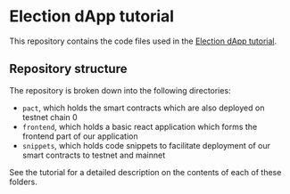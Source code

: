 # Election dApp tutorial

This repository contains the code files used in the
[Election dApp tutorial](https://github.com/kadena-community/docs/blob/master/docs/build/guides/building-a-voting-dapp.md).

## Repository structure

The repository is broken down into the following directories:

- `pact`, which holds the smart contracts which are also deployed on testnet chain 0
- `frontend`, which holds a basic react application which forms the frontend part of our application
- `snippets`, which holds code snippets to facilitate deployment of our smart contracts to testnet and mainnet

See the tutorial for a detailed description on the contents of each of these folders.
